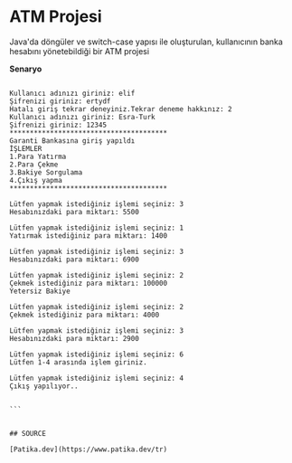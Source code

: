 # ATM Projesi

Java'da döngüler ve switch-case yapısı ile oluşturulan, kullanıcının banka hesabını yönetebildiği bir ATM projesi

**Senaryo**

````

Kullanıcı adınızı giriniz: elif
Şifrenizi giriniz: ertydf
Hatalı giriş tekrar deneyiniz.Tekrar deneme hakkınız: 2
Kullanıcı adınızı giriniz: Esra-Turk
Şifrenizi giriniz: 12345
***************************************
Garanti Bankasına giriş yapıldı
İŞLEMLER
1.Para Yatırma
2.Para Çekme
3.Bakiye Sorgulama
4.Çıkış yapma
***************************************

Lütfen yapmak istediğiniz işlemi seçiniz: 3
Hesabınızdaki para miktarı: 5500

Lütfen yapmak istediğiniz işlemi seçiniz: 1
Yatırmak istediğiniz para miktarı: 1400

Lütfen yapmak istediğiniz işlemi seçiniz: 3
Hesabınızdaki para miktarı: 6900

Lütfen yapmak istediğiniz işlemi seçiniz: 2
Çekmek istediğiniz para miktarı: 100000
Yetersiz Bakiye

Lütfen yapmak istediğiniz işlemi seçiniz: 2
Çekmek istediğiniz para miktarı: 4000

Lütfen yapmak istediğiniz işlemi seçiniz: 3
Hesabınızdaki para miktarı: 2900

Lütfen yapmak istediğiniz işlemi seçiniz: 6
Lütfen 1-4 arasında işlem giriniz.

Lütfen yapmak istediğiniz işlemi seçiniz: 4
Çıkış yapılıyor..


```


## SOURCE

[Patika.dev](https://www.patika.dev/tr)